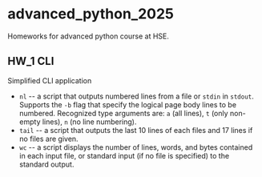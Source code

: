 # advanced_python_2025
Homeworks for advanced python course at HSE. 

## HW_1 CLI
Simplified CLI application

* `nl` -- a script that outputs numbered lines from a file or `stdin` in `stdout`. Supports the `-b` flag that specify the 
logical page body lines to be numbered. Recognized type arguments are: `a` (all lines),
`t` (only non-empty lines), `n` (no line numbering). 
* `tail` -- a script that outputs the last 10 lines of each files and 17 lines if no files are given.
* `wc` -- a script displays the number of lines, words, and bytes contained
     in each input file, or standard input (if no file is specified) to the
     standard output.

